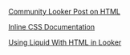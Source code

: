 [Community Looker Post on HTML](https://community.looker.com/dashboards-looks-7/new-dashboards-beta-html-options-18186)

[Inline CSS Documentation](https://developer.mozilla.org/en-US/docs/Web/CSS)

[Using Liquid With HTML in Looker](https://help.looker.com/hc/en-us/articles/360001288648-How-to-Change-Colors-and-Fonts-Using-HTML)

